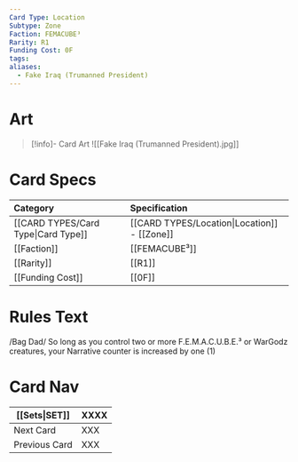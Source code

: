 ```yaml
---
Card Type: Location
Subtype: Zone
Faction: FEMACUBE³
Rarity: R1
Funding Cost: 0F
tags: 
aliases:
  - Fake Iraq (Trumanned President)
---
```

# Art

> [!info]- Card Art
> ![[Fake Iraq (Trumanned President).jpg]]

# Card Specs

| Category | Specification| 
| :--- | :--- |
| [[CARD TYPES/Card Type\|Card Type]] | [[CARD TYPES/Location\|Location]] - [[Zone]] |  
| [[Faction]] | [[FEMACUBE³]] |  
| [[Rarity]] | [[R1]] |  
| [[Funding Cost]] | [[0F]] | 

# Rules Text  

/Bag Dad/
So long as you control two or more F.E.M.A.C.U.B.E.³ or WarGodz creatures, your Narrative counter is increased by one (1)


# Card Nav

| [[Sets\|SET]]           | XXXX |
| ------------- | ------------------------------ |
| Next Card     | XXX |
| Previous Card | XXX |



